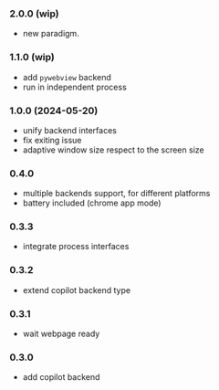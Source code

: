 
### 2.0.0 (wip)

- new paradigm.

### 1.1.0 (wip)

- add `pywebview` backend
- run in independent process

### 1.0.0 (2024-05-20)

- unify backend interfaces
- fix exiting issue
- adaptive window size respect to the screen size

### 0.4.0

- multiple backends support, for different platforms
- battery included (chrome app mode)

### 0.3.3

- integrate process interfaces

### 0.3.2

- extend copilot backend type

### 0.3.1

- wait webpage ready

### 0.3.0

- add copilot backend
